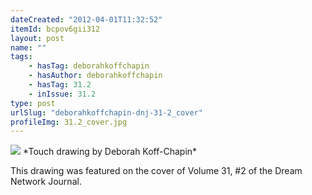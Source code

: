 ```yaml
---
dateCreated: "2012-04-01T11:32:52"
itemId: bcpov6gii312
layout: post
name: ""
tags:
    - hasTag: deborahkoffchapin
    - hasAuthor: deborahkoffchapin
    - hasTag: 31.2
    - inIssue: 31.2
type: post
urlSlug: "deborahkoffchapin-dnj-31-2_cover"
profileImg: 31.2_cover.jpg
---
```


<img src="../images/31.2_cover.jpg" width="auto" height="auto"/>
*Touch drawing by Deborah Koff-Chapin*

This drawing was featured on the cover of Volume 31, #2 of the Dream Network Journal.
